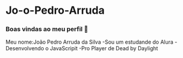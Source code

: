 # Jo-o-Pedro-Arruda
### Boas vindas ao meu perfil 🏴
Meu nome:João Pedro Arruda da Silva
-Sou um estudande do Alura
-Desenvolvendo o JavaScripit
-Pro Player de Dead by Daylight
